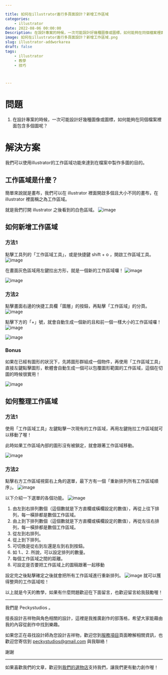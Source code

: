 ```yaml
---

title: 如何在illustrator進行多頁面設計？新增工作區域
categories:
    - illustrator
date: 2022-08-06 00:00:00
Description: 在設計專案的時候，一次可能設計好幾種圖像或圖標，如何能夠在同個檔案裡面包含多個圖呢？
image: 如何在illustrator進行多頁面設計？新增工作區域.png
slug: illustrator-addworkarea
draft: false
tags:
    - illustrator
    - 教學
    - 技巧



---
```





# 問題
1. 在設計專案的時候，一次可能設計好幾種圖像或圖標，如何能夠在同個檔案裡面包含多個圖呢？

# 解決方案
我們可以使用illustrator的工作區域功能來達到在檔案中製作多圖的目的。

## 工作區域是什麼？
簡單來說就是畫布，我們可以在 illustrator 裡面開啟多個且大小不同的畫布，在 illustrator 裡面稱之為工作區域。

就是我們打開 illustrator 之後看到的白色區域。
![image](8B5F4A93-05C8-4570-93A8-738D5ACA94B7.png)

## 如何新增工作區域
### 方法1
點擊工具列的「工作區域工具」，或是快捷鍵 shift + o ，開啟工作區域工具。
![image](66D4BF45-246E-4C71-ACF8-8689838D292E.png)

在畫面灰色區域用左鍵拉出方形，就是一個新的工作區域囉！
![image](3BC4E60B-0D69-4A79-84ED-A548D89FD24E.png)

![image](500BD6F7-2F42-4D35-A4E1-2DC63DD0F255.png)

### 方法2
點擊畫面右邊的快捷工具欄「圖層」的按鈕，再點擊「工作區域」的分頁。
![image](F19045B5-0EA7-4122-98C8-5783C5626877.png)

點擊下方的「+」號，就會自動生成一個新的且和前一個一樣大小的工作區域囉！
![image](2BC242E7-863D-4A49-B044-A856EEC0217A.png)

![image](073D763A-4CDC-4A12-8AFB-A25B23E4A065.png)

### Bonus
如果在已經有圖形的狀況下，先將圖形群組成一個物件，再使用「工作區域工具」直接左鍵點擊圖形，軟體會自動生成一個可以包覆圖形範圍的工作區域，這個在切圖的時候很實用！

![image](8E4ED33D-2C30-4F7E-BA7B-08E6C7B3B0F7.png)

## 如何整理工作區域
### 方法1
使用「工作區域工具」左鍵點擊一次現有的工作區域，再用左鍵拖拉工作區域就可以移動了喔！

此時如果工作區域內部的圖形沒有被鎖定，就會跟著工作區域移動。

![image](6C4F437B-A24C-4A59-9145-E6C9A083BF12.png)

### 方法2
點擊右方工作區域視窗右上角的選單，最下方有一個「重新排列所有工作區域順序」。
![image](97077578-427A-4BB7-B128-EB20BFF82EEC.png)

以下介紹一下選單的各個功能。
![image](134181AB-B3CF-4827-A568-DD2F473C780B.png)

1. 由左到右排列數個（這個數就是下方直欄或橫欄設定的數值），再從上往下排列，每一橫排都是數個工作區域。
2. 由上到下排列數個（這個數就是下方直欄或橫欄設定的數值），再從左往右排列，每一橫排都是數個工作區域。
3. 從左到右排列。
4. 從上到下排列。
5. 可切換是從右到左還是左到右到按鈕。
6. 如 1.、2. 所說，可以設定排列的數量。
7. 每個工作區域之間的距離。
8. 可設定是否要把工作區域上的圖稿跟著一起移動

設定完之後點擊確定之後就會把所有工作區域進行重新排列。
![image](92023CD2-DE28-4C5F-8352-0C2379005003.png)
就可以獲得整齊的工作區域啦！

以上就是今天的教學，如果有什麼問題歡迎在下面留言，也歡迎留言給我鼓勵喔！


---

我們是 Peckystudios 。

擅長設計吉祥物與角色相關的設計，這裡是我推廣創作的部落格，希望大家能藉由我的內容從創作中找到樂趣。

如果您正在尋找設計師為您設計吉祥物，歡迎您到[服務項目](https://peckyhsieh.wixsite.com/peckystudiosservice)頁面瞭解相關資訊，也歡迎您寄信到 peckystudios@gmail.com 與我聯絡！

謝謝

---

如果喜歡我們的文章，歡迎到[我們的選物店](https://www.rakuten.com.tw/shop/peckystudio/)支持我們，讓我們更有動力創作喔！